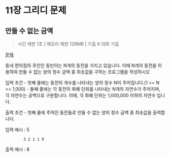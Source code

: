 # 11장 그리디 문제

## 만들 수 없는 금액


 > 시간 제한 1초 | 메모리 제한 128MB | 기출 K 대회 기출
 
 [문제](https://www.acmicpc.net/problem/2437)
 
 동네 편의점의 주인인 동빈이는 N개의 동전을 가지고 있습니다. 
 이때 N개의 동전을 이용하여 만들 수 없는 양의 정수 금액 중 최솟값을 구하는 프로그램을 작성하시오


  입력 조건
    - 첫째 줄에는 동전의 개수를 나타내는 양의 정수 N이 주어집니다.(1 <= N <= 1,000)
    - 둘째 줄에는 각 동전의 화폐 단위를 나타내는 N개의 자연수가 주어지며,
      각 자연수는 공백으로 구분합니다. 이때, 각 화폐 단위는 1,000,000 이하의 자연수 입니다.
  
  출력 조건
    - 첫째 줄에 주어진 동전들로 만들 수 없는 양의 정수 금액 중 최솟값을 출력합니다.
    
 입력 예시 : 5 
 
            3 2 1 1 9

  출력 예시 : 8
